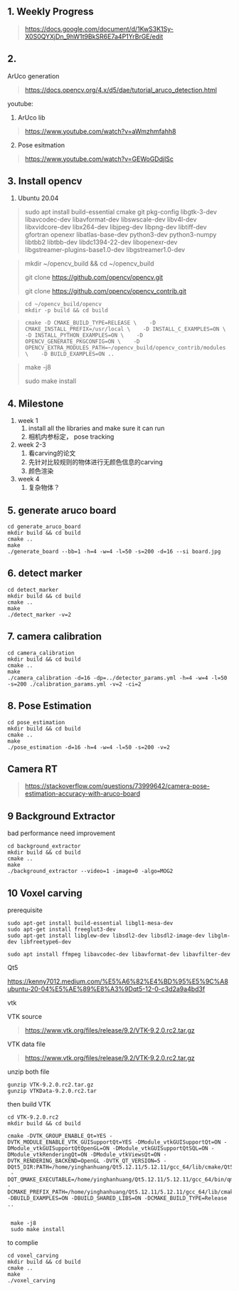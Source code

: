 ## 1. Weekly Progress

> https://docs.google.com/document/d/1KwS3K1Sy-X0S0QYXjDn_9hW1t9BkSR6E7a4P1YrBrGE/edit



## 2. 

ArUco generation

> https://docs.opencv.org/4.x/d5/dae/tutorial_aruco_detection.html

youtube:

1. ArUco lib

> https://www.youtube.com/watch?v=aWmzhmfahh8

2. Pose esitmation

> https://www.youtube.com/watch?v=GEWoGDdjlSc





## 3. Install opencv
   1. Ubuntu 20.04
   > sudo apt install build-essential cmake git pkg-config libgtk-3-dev \
    libavcodec-dev libavformat-dev libswscale-dev libv4l-dev \
    libxvidcore-dev libx264-dev libjpeg-dev libpng-dev libtiff-dev \
    gfortran openexr libatlas-base-dev python3-dev python3-numpy \
    libtbb2 libtbb-dev libdc1394-22-dev libopenexr-dev \
    libgstreamer-plugins-base1.0-dev libgstreamer1.0-dev

> mkdir ~/opencv_build && cd ~/opencv_build
>
> git clone https://github.com/opencv/opencv.git
>
> git clone https://github.com/opencv/opencv_contrib.git

>```
>cd ~/opencv_build/opencv
>mkdir -p build && cd build
>```

> ```
> cmake -D CMAKE_BUILD_TYPE=RELEASE \    -D CMAKE_INSTALL_PREFIX=/usr/local \    -D INSTALL_C_EXAMPLES=ON \    -D INSTALL_PYTHON_EXAMPLES=ON \    -D OPENCV_GENERATE_PKGCONFIG=ON \    -D OPENCV_EXTRA_MODULES_PATH=~/opencv_build/opencv_contrib/modules \    -D BUILD_EXAMPLES=ON ..
> ```

> make -j8
>
> sudo make install



## 4. Milestone

1. week 1
   1. install all the libraries and make sure it can run
   2. 相机内参标定， pose tracking
2. week 2-3
   1. 看carving的论文
   2. 先针对比较规则的物体进行无颜色信息的carving
   3. 颜色渲染
3. week 4
   1. 复杂物体？




## 5. generate aruco board
```
cd generate_aruco_board 
mkdir build && cd build 
cmake .. 
make 
./generate_board --bb=1 -h=4 -w=4 -l=50 -s=200 -d=16 --si board.jpg
```

## 6. detect marker

```
cd detect_marker 
mkdir build && cd build 
cmake .. 
make 
./detect_marker -v=2 
```

## 7. camera calibration

```
cd camera_calibration 
mkdir build && cd build 
cmake .. 
make 
./camera_calibration -d=16 -dp=../detector_params.yml -h=4 -w=4 -l=50 -s=200 ./calibration_params.yml -v=2 -ci=2
```

## 8. Pose Estimation
```
cd pose_estimation
mkdir build && cd build
cmake ..
make
./pose_estimation -d=16 -h=4 -w=4 -l=50 -s=200 -v=2
```


## Camera RT
> https://stackoverflow.com/questions/73999642/camera-pose-estimation-accuracy-with-aruco-board





## 9 Background Extractor

bad performance need improvement

```
cd background_extractor
mkdir build && cd build
cmake ..
make
./background_extractor --video=1 -image=0 -algo=MOG2
```



## 10 Voxel carving

prerequisite

```
sudo apt-get install build-essential libgl1-mesa-dev
sudo apt-get install freeglut3-dev
sudo apt-get install libglew-dev libsdl2-dev libsdl2-image-dev libglm-dev libfreetype6-dev

sudo apt install ffmpeg libavcodec-dev libavformat-dev libavfilter-dev
```

Qt5

https://kenny7012.medium.com/%E5%A6%82%E4%BD%95%E5%9C%A8ubuntu-20-04%E5%AE%89%E8%A3%9Dqt5-12-0-c3d2a9a4bd3f

vtk

VTK source

> https://www.vtk.org/files/release/9.2/VTK-9.2.0.rc2.tar.gz

VTK data file

> https://www.vtk.org/files/release/9.2/VTK-9.2.0.rc2.tar.gz

unzip both file

```
gunzip VTK-9.2.0.rc2.tar.gz
gunzip VTKData-9.2.0.rc2.tar
```



then build VTK

```
cd VTK-9.2.0.rc2
mkdir build && cd build

cmake -DVTK_GROUP_ENABLE_Qt=YES -DVTK_MODULE_ENABLE_VTK_GUISupportQt=YES -DModule_vtkGUISupportQt=ON -DModule_vtkGUISupportQtOpenGL=ON -DModule_vtkGUISupportQtSQL=ON -DModule_vtkRenderingQt=ON -DModule_vtkViewsQt=ON -DVTK_RENDERING_BACKEND=OpenGL -DVTK_QT_VERSION=5 -DQt5_DIR:PATH=/home/yinghanhuang/Qt5.12.11/5.12.11/gcc_64/lib/cmake/Qt5
 -DQT_QMAKE_EXECUTABLE=/home/yinghanhuang/Qt5.12.11/5.12.11/gcc_64/bin/qmake -DCMAKE_PREFIX_PATH=/home/yinghanhuang/Qt5.12.11/5.12.11/gcc_64/lib/cmake -DBUILD_EXAMPLES=ON -DBUILD_SHARED_LIBS=ON -DCMAKE_BUILD_TYPE=Release ..
 
 
 make -j8
 sudo make install
```



to complie

```
cd voxel_carving
mkdir build && cd build
cmake ..
make
./voxel_carving
```


